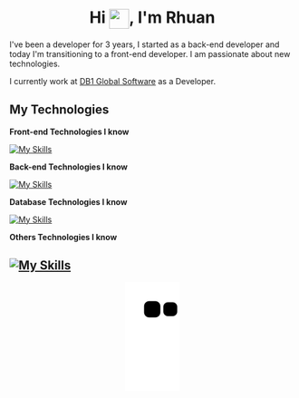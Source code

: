 <h1 align="center">Hi <img src="https://camo.githubusercontent.com/e8e7b06ecf583bc040eb60e44eb5b8e0ecc5421320a92929ce21522dbc34c891/68747470733a2f2f6d656469612e67697068792e636f6d2f6d656469612f6876524a434c467a6361737252346961377a2f67697068792e676966" height="35" width="35" align="center" />, I'm Rhuan</h1>

I've been a developer for 3 years, I started as a back-end developer and today I'm transitioning to a front-end developer.
I am passionate about new technologies.

I currently work at [DB1 Global Software](https://www.db1.com.br/) as a Developer.


## My Technologies

**Front-end Technologies I know**

[![My Skills](https://skillicons.dev/icons?i=react,nextjs,angular,html,css,tailwind,js,ts,jquery)](https://skillicons.dev)

**Back-end Technologies I know**

[![My Skills](https://skillicons.dev/icons?i=php,nodejs,js,ts)](https://skillicons.dev)

**Database Technologies I know**

[![My Skills](https://skillicons.dev/icons?i=mongodb,mysql,postgres)](https://skillicons.dev)

**Others Technologies I know**

[![My Skills](https://skillicons.dev/icons?i=docker,figma,git,redis)](https://skillicons.dev)
---
<p align="center">
  <img src="https://raw.githubusercontent.com/rhuangabrielsantos/rhuangabrielsantos/output/github-contribution-grid-snake.svg" />
</p>
